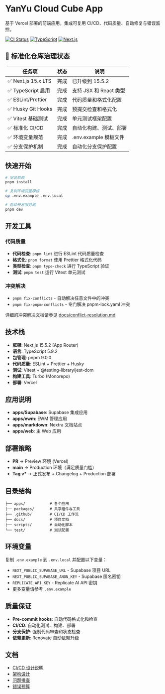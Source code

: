 # YanYu Cloud Cube App

基于 Vercel 部署的前端应用，集成可复用 CI/CD、代码质量、自动修复与错误监控。

[![CI Status](https://github.com/YY-Nexus/YanYu-Cloud-Cube-App/actions/workflows/ci.yml/badge.svg)](https://github.com/YY-Nexus/YanYu-Cloud-Cube-App/actions/workflows/ci.yml)
[![TypeScript](https://img.shields.io/badge/TypeScript-5.9.2-blue)](https://www.typescriptlang.org/)
[![Next.js](https://img.shields.io/badge/Next.js-15.5.2-black)](https://nextjs.org/)

## 🎯 标准化仓库治理状态

| 任务项              | 状态 | 说明                   |
| ------------------- | ---- | ---------------------- |
| ✅ Next.js 15.x LTS | 完成 | 已升级到 15.5.2        |
| ✅ TypeScript 启用  | 完成 | 支持 JSX 和 React 类型 |
| ✅ ESLint/Prettier  | 完成 | 代码质量和格式化配置   |
| ✅ Husky Git Hooks  | 完成 | 预提交检查和格式化     |
| ✅ Vitest 基础测试  | 完成 | 单元测试框架配置       |
| ✅ 标准化 CI/CD     | 完成 | 自动化构建、测试、部署 |
| ✅ 环境变量规范     | 完成 | .env.example 模板文件  |
| ✅ 分支保护机制     | 完成 | 自动化分支保护配置     |

## 快速开始

```bash
# 安装依赖
pnpm install

# 复制环境变量模板
cp .env.example .env.local

# 启动开发服务器
pnpm dev
```

## 开发工具

### 代码质量

- **代码检查**: `pnpm lint` 进行 ESLint 代码质量检查
- **格式化**: `pnpm format` 使用 Prettier 格式化代码
- **类型检查**: `pnpm type-check` 进行 TypeScript 验证
- **测试**: `pnpm test` 运行 Vitest 单元测试

### 冲突解决

- `pnpm fix-conflicts` - 自动解决任意文件中的冲突
- `pnpm fix-pnpm-conflicts` - 专门解决 pnpm-lock.yaml 冲突

详细的冲突解决文档请参见 [docs/conflict-resolution.md](docs/conflict-resolution.md)

## 技术栈

- **框架**: Next.js 15.5.2 (App Router)
- **语言**: TypeScript 5.9.2
- **包管理**: pnpm 9.0.0
- **代码质量**: ESLint + Prettier + Husky
- **测试**: Vitest + @testing-library/jest-dom
- **构建工具**: Turbo (Monorepo)
- **部署**: Vercel

## 应用说明

- **apps/Supabase**: Supabase 集成应用
- **apps/ewm**: EWM 管理应用
- **apps/markdown**: Nextra 文档站点
- **apps/web**: 主 Web 应用

## 部署策略

- **PR** → Preview 环境 (Vercel)
- **main** → Production 环境（满足质量门槛）
- **Tag v\*** → 正式发布 + Changelog + Production 部署

## 目录结构

```
├── apps/           # 各个应用
├── packages/       # 共享组件与工具
├── .github/        # CI/CD 工作流
├── docs/           # 项目文档
├── scripts/        # 自动化脚本
└── test/           # 测试配置
```

## 环境变量

复制 `.env.example` 到 `.env.local` 并配置以下变量：

- `NEXT_PUBLIC_SUPABASE_URL` - Supabase 项目 URL
- `NEXT_PUBLIC_SUPABASE_ANON_KEY` - Supabase 匿名密钥
- `REPLICATE_API_KEY` - Replicate AI API 密钥
- 更多变量请参考 `.env.example`

## 质量保证

- **Pre-commit hooks**: 自动代码格式化和检查
- **CI/CD**: 自动化测试、构建、部署
- **分支保护**: 强制代码审查和状态检查
- **依赖更新**: Renovate 自动依赖升级

## 文档

- [CI/CD 设计说明](docs/ci-cd.md)
- [架构设计](docs/architecture.md)
- [问题排查](docs/troubleshooting.md)
- [错误预算](docs/error-budget.md)
